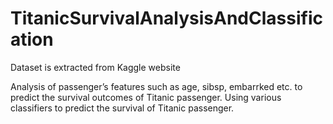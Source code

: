 # TitanicSurvivalAnalysisAndClassification

Dataset is extracted from Kaggle website </br>

Analysis of passenger’s features such as age, sibsp, embarrked etc. to predict the survival outcomes of Titanic passenger. Using various classifiers to predict the survival of Titanic passenger.
